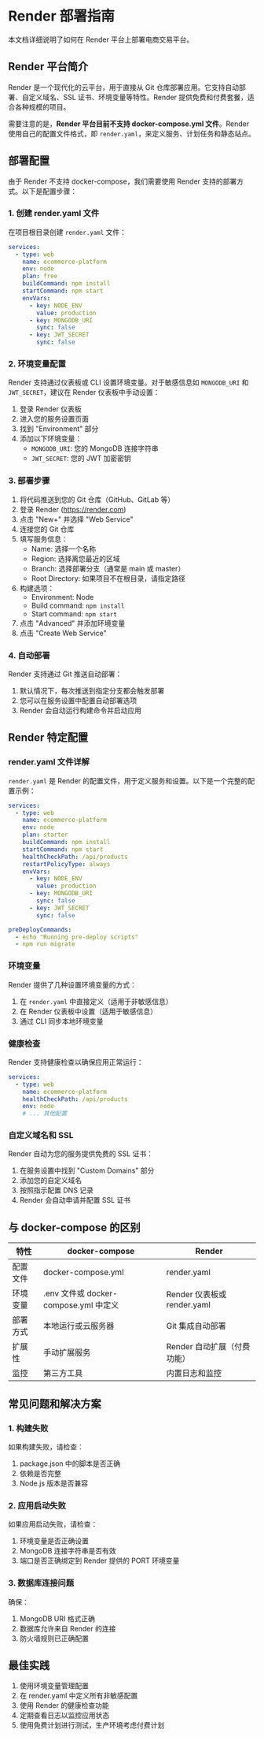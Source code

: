# Render 部署指南

本文档详细说明了如何在 Render 平台上部署电商交易平台。

## Render 平台简介

Render 是一个现代化的云平台，用于直接从 Git 仓库部署应用。它支持自动部署、自定义域名、SSL 证书、环境变量等特性。Render 提供免费和付费套餐，适合各种规模的项目。

需要注意的是，**Render 平台目前不支持 docker-compose.yml 文件**。Render 使用自己的配置文件格式，即 `render.yaml`，来定义服务、计划任务和静态站点。

## 部署配置

由于 Render 不支持 docker-compose，我们需要使用 Render 支持的部署方式。以下是配置步骤：

### 1. 创建 render.yaml 文件

在项目根目录创建 `render.yaml` 文件：

```yaml
services:
  - type: web
    name: ecommerce-platform
    env: node
    plan: free
    buildCommand: npm install
    startCommand: npm start
    envVars:
      - key: NODE_ENV
        value: production
      - key: MONGODB_URI
        sync: false
      - key: JWT_SECRET
        sync: false
```

### 2. 环境变量配置

Render 支持通过仪表板或 CLI 设置环境变量。对于敏感信息如 `MONGODB_URI` 和 `JWT_SECRET`，建议在 Render 仪表板中手动设置：

1. 登录 Render 仪表板
2. 进入您的服务设置页面
3. 找到 "Environment" 部分
4. 添加以下环境变量：
   - `MONGODB_URI`: 您的 MongoDB 连接字符串
   - `JWT_SECRET`: 您的 JWT 加密密钥

### 3. 部署步骤

1. 将代码推送到您的 Git 仓库（GitHub、GitLab 等）
2. 登录 Render (https://render.com)
3. 点击 "New+" 并选择 "Web Service"
4. 连接您的 Git 仓库
5. 填写服务信息：
   - Name: 选择一个名称
   - Region: 选择离您最近的区域
   - Branch: 选择部署分支（通常是 main 或 master）
   - Root Directory: 如果项目不在根目录，请指定路径
6. 构建选项：
   - Environment: Node
   - Build command: `npm install`
   - Start command: `npm start`
7. 点击 "Advanced" 并添加环境变量
8. 点击 "Create Web Service"

### 4. 自动部署

Render 支持通过 Git 推送自动部署：

1. 默认情况下，每次推送到指定分支都会触发部署
2. 您可以在服务设置中配置自动部署选项
3. Render 会自动运行构建命令并启动应用

## Render 特定配置

### render.yaml 文件详解

`render.yaml` 是 Render 的配置文件，用于定义服务和设置。以下是一个完整的配置示例：

```yaml
services:
  - type: web
    name: ecommerce-platform
    env: node
    plan: starter
    buildCommand: npm install
    startCommand: npm start
    healthCheckPath: /api/products
    restartPolicyType: always
    envVars:
      - key: NODE_ENV
        value: production
      - key: MONGODB_URI
        sync: false
      - key: JWT_SECRET
        sync: false

preDeployCommands:
  - echo "Running pre-deploy scripts"
  - npm run migrate
```

### 环境变量

Render 提供了几种设置环境变量的方式：

1. 在 `render.yaml` 中直接定义（适用于非敏感信息）
2. 在 Render 仪表板中设置（适用于敏感信息）
3. 通过 CLI 同步本地环境变量

### 健康检查

Render 支持健康检查以确保应用正常运行：

```yaml
services:
  - type: web
    name: ecommerce-platform
    healthCheckPath: /api/products
    env: node
    # ... 其他配置
```

### 自定义域名和 SSL

Render 自动为您的服务提供免费的 SSL 证书：

1. 在服务设置中找到 "Custom Domains" 部分
2. 添加您的自定义域名
3. 按照指示配置 DNS 记录
4. Render 会自动申请并配置 SSL 证书

## 与 docker-compose 的区别

| 特性 | docker-compose | Render |
|------|----------------|--------|
| 配置文件 | docker-compose.yml | render.yaml |
| 环境变量 | .env 文件或 docker-compose.yml 中定义 | Render 仪表板或 render.yaml |
| 部署方式 | 本地运行或云服务器 | Git 集成自动部署 |
| 扩展性 | 手动扩展服务 | Render 自动扩展（付费功能） |
| 监控 | 第三方工具 | 内置日志和监控 |

## 常见问题和解决方案

### 1. 构建失败

如果构建失败，请检查：

1. package.json 中的脚本是否正确
2. 依赖是否完整
3. Node.js 版本是否兼容

### 2. 应用启动失败

如果应用启动失败，请检查：

1. 环境变量是否正确设置
2. MongoDB 连接字符串是否有效
3. 端口是否正确绑定到 Render 提供的 PORT 环境变量

### 3. 数据库连接问题

确保：

1. MongoDB URI 格式正确
2. 数据库允许来自 Render 的连接
3. 防火墙规则已正确配置

## 最佳实践

1. 使用环境变量管理配置
2. 在 render.yaml 中定义所有非敏感配置
3. 使用 Render 的健康检查功能
4. 定期查看日志以监控应用状态
5. 使用免费计划进行测试，生产环境考虑付费计划